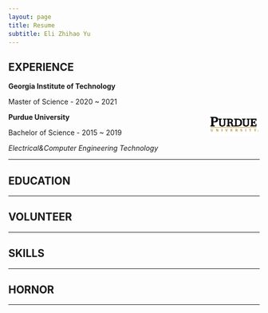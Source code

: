 ```yaml
---
layout: page
title: Resume
subtitle: Eli Zhihao Yu
---
```


## EXPERIENCE

**Georgia Institute of Technology**

Master of Science - 2020 ~ 2021

<img src="/img/resume/purdue.png" class = "lazyload" style="vertical-align:top; width:20%; float:right;">

**Purdue University**

Bachelor of Science - 2015 ~ 2019

*Electrical&Computer Engineering Technology*

---

## EDUCATION

---

## VOLUNTEER

---

## SKILLS

---

## HORNOR

---